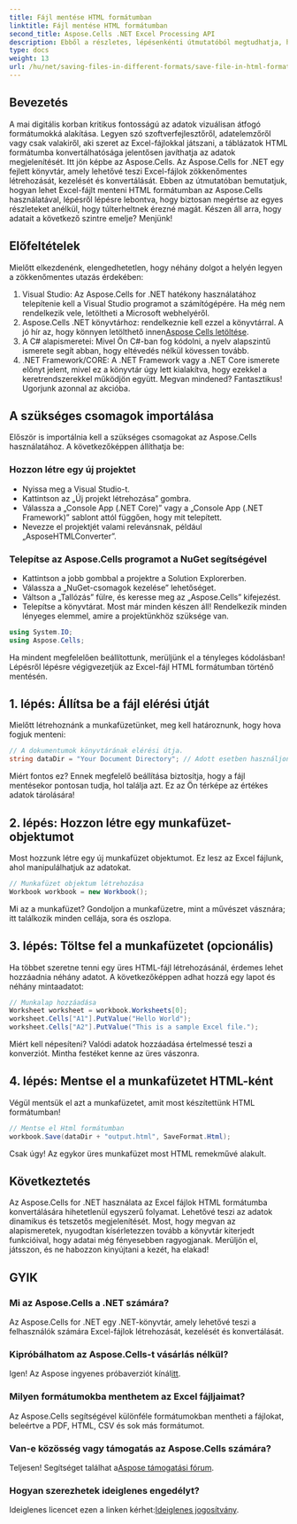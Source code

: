 ```yaml
---
title: Fájl mentése HTML formátumban
linktitle: Fájl mentése HTML formátumban
second_title: Aspose.Cells .NET Excel Processing API
description: Ebből a részletes, lépésenkénti útmutatóból megtudhatja, hogyan menthet Excel-fájlokat HTML formátumban az Aspose.Cells for .NET használatával.
type: docs
weight: 13
url: /hu/net/saving-files-in-different-formats/save-file-in-html-format/
---
```

## Bevezetés
A mai digitális korban kritikus fontosságú az adatok vizuálisan átfogó formátumokká alakítása. Legyen szó szoftverfejlesztőről, adatelemzőről vagy csak valakiről, aki szeret az Excel-fájlokkal játszani, a táblázatok HTML formátumba konvertálhatósága jelentősen javíthatja az adatok megjelenítését. Itt jön képbe az Aspose.Cells. Az Aspose.Cells for .NET egy fejlett könyvtár, amely lehetővé teszi Excel-fájlok zökkenőmentes létrehozását, kezelését és konvertálását. Ebben az útmutatóban bemutatjuk, hogyan lehet Excel-fájlt menteni HTML formátumban az Aspose.Cells használatával, lépésről lépésre lebontva, hogy biztosan megértse az egyes részleteket anélkül, hogy túlterheltnek érezné magát. Készen áll arra, hogy adatait a következő szintre emelje? Menjünk!
## Előfeltételek
Mielőtt elkezdenénk, elengedhetetlen, hogy néhány dolgot a helyén legyen a zökkenőmentes utazás érdekében:
1. Visual Studio: Az Aspose.Cells for .NET hatékony használatához telepítenie kell a Visual Studio programot a számítógépére. Ha még nem rendelkezik vele, letöltheti a Microsoft webhelyéről.
2.  Aspose.Cells .NET könyvtárhoz: rendelkeznie kell ezzel a könyvtárral. A jó hír az, hogy könnyen letölthető innen[Aspose Cells letöltése](https://releases.aspose.com/cells/net/).
3. A C# alapismeretei: Mivel Ön C#-ban fog kódolni, a nyelv alapszintű ismerete segít abban, hogy eltévedés nélkül kövessen tovább.
4. .NET Framework/CORE: A .NET Framework vagy a .NET Core ismerete előnyt jelent, mivel ez a könyvtár úgy lett kialakítva, hogy ezekkel a keretrendszerekkel működjön együtt.
Megvan mindened? Fantasztikus! Ugorjunk azonnal az akcióba.
## A szükséges csomagok importálása
Először is importálnia kell a szükséges csomagokat az Aspose.Cells használatához. A következőképpen állíthatja be:
### Hozzon létre egy új projektet
- Nyissa meg a Visual Studio-t.
- Kattintson az „Új projekt létrehozása” gombra.
- Válassza a „Console App (.NET Core)” vagy a „Console App (.NET Framework)” sablont attól függően, hogy mit telepített.
- Nevezze el projektjét valami relevánsnak, például „AsposeHTMLConverter”.
### Telepítse az Aspose.Cells programot a NuGet segítségével
- Kattintson a jobb gombbal a projektre a Solution Explorerben.
- Válassza a „NuGet-csomagok kezelése” lehetőséget.
- Váltson a „Tallózás” fülre, és keresse meg az „Aspose.Cells” kifejezést.
- Telepítse a könyvtárat.
Most már minden készen áll! Rendelkezik minden lényeges elemmel, amire a projektünkhöz szüksége van.
```csharp
using System.IO;
using Aspose.Cells;
```
Ha mindent megfelelően beállítottunk, merüljünk el a tényleges kódolásban! Lépésről lépésre végigvezetjük az Excel-fájl HTML formátumban történő mentésén.
## 1. lépés: Állítsa be a fájl elérési útját
Mielőtt létrehoznánk a munkafüzetünket, meg kell határoznunk, hogy hova fogjuk menteni:
```csharp
// A dokumentumok könyvtárának elérési útja.
string dataDir = "Your Document Directory"; // Adott esetben használjon abszolút vagy relatív útvonalat.
```
Miért fontos ez? Ennek megfelelő beállítása biztosítja, hogy a fájl mentésekor pontosan tudja, hol találja azt. Ez az Ön térképe az értékes adatok tárolására!
## 2. lépés: Hozzon létre egy munkafüzet-objektumot
Most hozzunk létre egy új munkafüzet objektumot. Ez lesz az Excel fájlunk, ahol manipulálhatjuk az adatokat.
```csharp
// Munkafüzet objektum létrehozása
Workbook workbook = new Workbook();
```
Mi az a munkafüzet? Gondoljon a munkafüzetre, mint a művészet vásznára; itt találkozik minden cellája, sora és oszlopa. 
## 3. lépés: Töltse fel a munkafüzetet (opcionális)
Ha többet szeretne tenni egy üres HTML-fájl létrehozásánál, érdemes lehet hozzáadnia néhány adatot. A következőképpen adhat hozzá egy lapot és néhány mintaadatot:
```csharp
// Munkalap hozzáadása
Worksheet worksheet = workbook.Worksheets[0];
worksheet.Cells["A1"].PutValue("Hello World");
worksheet.Cells["A2"].PutValue("This is a sample Excel file.");
```
Miért kell népesíteni? Valódi adatok hozzáadása értelmessé teszi a konverziót. Mintha festéket kenne az üres vászonra.
## 4. lépés: Mentse el a munkafüzetet HTML-ként
Végül mentsük el azt a munkafüzetet, amit most készítettünk HTML formátumban!
```csharp
// Mentse el Html formátumban
workbook.Save(dataDir + "output.html", SaveFormat.Html);
```
Csak úgy! Az egykor üres munkafüzet most HTML remekművé alakult. 
## Következtetés
Az Aspose.Cells for .NET használata az Excel fájlok HTML formátumba konvertálására hihetetlenül egyszerű folyamat. Lehetővé teszi az adatok dinamikus és tetszetős megjelenítését. Most, hogy megvan az alapismeretek, nyugodtan kísérletezzen tovább a könyvtár kiterjedt funkcióival, hogy adatai még fényesebben ragyogjanak. Merüljön el, játsszon, és ne habozzon kinyújtani a kezét, ha elakad!
## GYIK
### Mi az Aspose.Cells a .NET számára?
Az Aspose.Cells for .NET egy .NET-könyvtár, amely lehetővé teszi a felhasználók számára Excel-fájlok létrehozását, kezelését és konvertálását.
### Kipróbálhatom az Aspose.Cells-t vásárlás nélkül?
 Igen! Az Aspose ingyenes próbaverziót kínál[itt](https://releases.aspose.com/).
### Milyen formátumokba menthetem az Excel fájljaimat?
Az Aspose.Cells segítségével különféle formátumokban mentheti a fájlokat, beleértve a PDF, HTML, CSV és sok más formátumot.
### Van-e közösség vagy támogatás az Aspose.Cells számára?
 Teljesen! Segítséget találhat a[Aspose támogatási fórum](https://forum.aspose.com/c/cells/9).
### Hogyan szerezhetek ideiglenes engedélyt?
 Ideiglenes licencet ezen a linken kérhet:[Ideiglenes jogosítvány](https://purchase.aspose.com/temporary-license/).